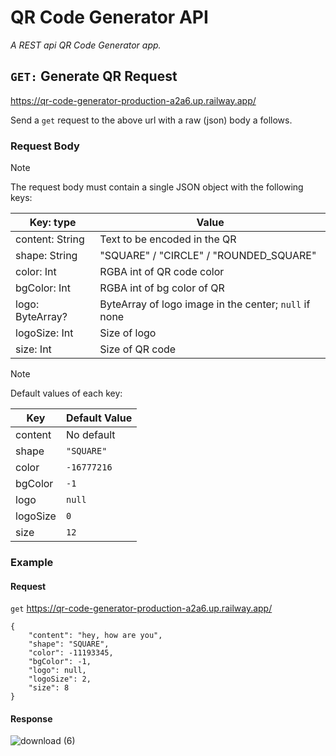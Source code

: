 # QR Code Generator API
_A REST api QR Code Generator app._

## `GET:` Generate QR Request
https://qr-code-generator-production-a2a6.up.railway.app/

Send a `get` request to the above url with a raw (json) body a follows.

### Request Body 
> [!NOTE]
> The request body must contain a single JSON object with the following keys:

| Key: type | Value |
| --- | --- |
| content: String | Text to be encoded in the QR |
| shape: String | "SQUARE" / "CIRCLE" / "ROUNDED_SQUARE" |
| color: Int | RGBA int of QR code color |
| bgColor: Int | RGBA int of bg color of QR |
| logo: ByteArray? | ByteArray of logo image in the center; `null` if none |
| logoSize: Int | Size of logo |
| size: Int | Size of QR code |

> [!NOTE]
> Default values of each key:

| Key | Default Value |
| --- | --- |
| content | No default |
| shape | `"SQUARE"` |
| color | `-16777216` |
| bgColor | `-1` |
| logo | `null` |
| logoSize | `0` |
| size | `12` |

### Example
#### Request
`get`  https://qr-code-generator-production-a2a6.up.railway.app/ 
```
{
    "content": "hey, how are you",
    "shape": "SQUARE",
    "color": -11193345,
    "bgColor": -1,
    "logo": null,
    "logoSize": 2,
    "size": 8
}
```
#### Response
![download (6)](https://github.com/beradeep/qr-code-generator/assets/124783808/cf9bfda6-a94b-44f9-aeda-1547cf15f184)
